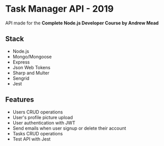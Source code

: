 # Task Manager API - 2019
API made for the **Complete Node.js Developer Course by Andrew Mead**

## Stack

 - Node.js
 - Mongo/Mongoose
 - Express
 - Json Web Tokens
 - Sharp and Multer
 - Sengrid
 - Jest

## Features

 - Users CRUD operations
 - User's profile picture upload
 - User authentication with JWT
 - Send emails when user signup or delete their account
 - Tasks CRUD operations
 - Test API with Jest
